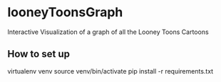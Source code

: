 # looneyToonsGraph
Interactive Visualization of a graph of all the Looney Toons Cartoons

## How to set up
virtualenv venv
source venv/bin/activate
pip install -r requirements.txt
